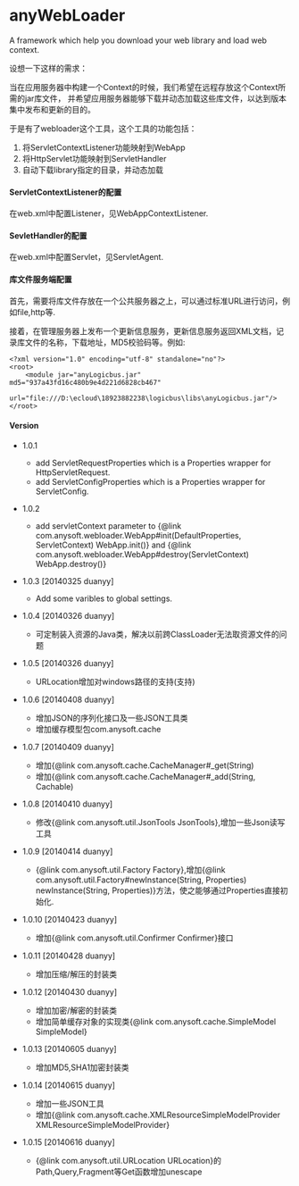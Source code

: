 anyWebLoader
============

A framework which help you download your web library and load web context.

设想一下这样的需求：

当在应用服务器中构建一个Context的时候，我们希望在远程存放这个Context所需的jar库文件， 并希望应用服务器能够下载并动态加载这些库文件，以达到版本集中发布和更新的目的。

于是有了webloader这个工具，这个工具的功能包括：

1. 将ServletContextListener功能映射到WebApp
2. 将HttpServlet功能映射到ServletHandler
3. 自动下载library指定的目录，并动态加载

#### ServletContextListener的配置

在web.xml中配置Listener，见WebAppContextListener.

#### SevletHandler的配置

在web.xml中配置Servlet，见ServletAgent.

#### 库文件服务端配置

首先，需要将库文件存放在一个公共服务器之上，可以通过标准URL进行访问，例如file,http等.

接着，在管理服务器上发布一个更新信息服务，更新信息服务返回XML文档，记录库文件的名称，下载地址，MD5校验码等。例如:

    <?xml version="1.0" encoding="utf-8" standalone="no"?>
    <root>
        <module jar="anyLogicbus.jar" md5="937a43fd16c480b9e4d221d6828cb467"
        url="file:///D:\ecloud\18923882238\logicbus\libs\anyLogicbus.jar"/>
    </root>

#### Version
- 1.0.1
    + add ServletRequestProperties which is a Properties wrapper for HttpServletRequest.
    + add ServletConfigProperties which is a Properties wrapper for ServletConfig.
    
- 1.0.2 
	+ add servletContext parameter to {@link com.anysoft.webloader.WebApp#init(DefaultProperties, ServletContext) WebApp.init()} 
	and {@link com.anysoft.webloader.WebApp#destroy(ServletContext) WebApp.destroy()}
	
- 1.0.3 [20140325 duanyy]
    + Add some varibles to global settings.
    
- 1.0.4 [20140326 duanyy]
    + 可定制装入资源的Java类，解决以前跨ClassLoader无法取资源文件的问题
    
- 1.0.5 [20140326 duanyy]
    + URLocation增加对windows路径的支持(支持\)
    
- 1.0.6 [20140408 duanyy]
    + 增加JSON的序列化接口及一些JSON工具类
    + 增加缓存模型包com.anysoft.cache
    
- 1.0.7 [20140409 duanyy]
    + 增加{@link com.anysoft.cache.CacheManager#_get(String)
    + 增加{@link com.anysoft.cache.CacheManager#_add(String, Cachable)

- 1.0.8 [20140410 duanyy]
    + 修改{@link com.anysoft.util.JsonTools JsonTools},增加一些Json读写工具
    
- 1.0.9 [20140414 duanyy]
    + {@link com.anysoft.util.Factory Factory},增加{@link com.anysoft.util.Factory#newInstance(String, Properties) newInstance(String, Properties)}方法，使之能够通过Properties直接初始化.
    
- 1.0.10 [20140423 duanyy]
	+ 增加{@link com.anysoft.util.Confirmer Confirmer}接口

- 1.0.11 [20140428 duanyy]
	+ 增加压缩/解压的封装类
	
- 1.0.12 [20140430 duanyy]
	+ 增加加密/解密的封装类
	+ 增加简单缓存对象的实现类{@link com.anysoft.cache.SimpleModel SimpleModel}
	
- 1.0.13 [20140605 duanyy]
	+ 增加MD5,SHA1加密封装类
	
- 1.0.14 [20140615 duanyy]
	+ 增加一些JSON工具
	+ 增加{@link com.anysoft.cache.XMLResourceSimpleModelProvider XMLResourceSimpleModelProvider}
	
- 1.0.15 [20140616 duanyy]
	+ {@link com.anysoft.util.URLocation URLocation}的Path,Query,Fragment等Get函数增加unescape